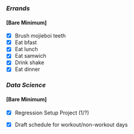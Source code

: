 ### *Errands*
#### [Bare Minimum]
* [x] Brush mojieboi teeth
* [x] Eat bfast
* [x] Eat lunch
* [x] Eat samwich
* [x] Drink shake
* [x] Eat dinner

### *Data Science*
#### [Bare Minimum]
* [x] Regression Setup Project (1/?)
* [x] Draft schedule for workout/non-workout days




